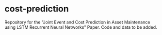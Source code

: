 # cost-prediction
Repository for the "Joint Event and Cost Prediction in Asset Maintenance using LSTM Recurrent Neural Networks" Paper. Code and data to be added.
